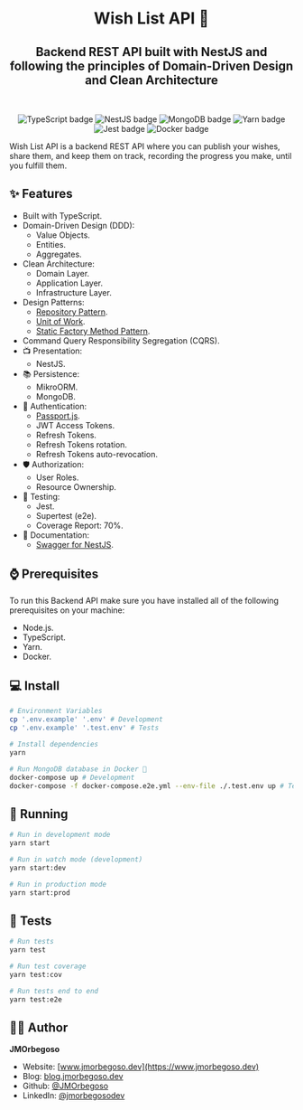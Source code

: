 <h1 align="center">Wish List API 🌟</h1>
<h2 align="center">Backend REST API built with NestJS and following the principles of Domain-Driven Design and Clean Architecture</h2>

<br/>

<p align="center">
    <img src="https://img.shields.io/badge/TypeScript-informational?style=flat&logo=typescript&logoColor=white" alt="TypeScript badge"/>
    <img src="https://img.shields.io/badge/NestJS-404D59?style=flat&logo=nestjs&color=CB3837" alt="NestJS badge"/>
    <img src="https://img.shields.io/badge/MongoDB-4EA94B?style=flat&logo=mongodb&logoColor=white" alt="MongoDB badge"/>
    <img src="https://img.shields.io/badge/Yarn-informational?style=flat&logo=Yarn&color=2C8EBB&logoColor=white" alt="Yarn badge"/>
    <img src="https://img.shields.io/badge/Jest-informational?style=flat&logo=Jest&color=2C8EBB&logoColor=white" alt="Jest badge"/>
    <img src="https://img.shields.io/badge/Docker-informational?style=flat&logo=docker&logoColor=white" alt="Docker badge"/>
</p>

Wish List API is a backend REST API where you can publish your wishes, share them, and keep them on track, recording the progress you make, until you fulfill them.

## ✨ Features

- Built with TypeScript.
- Domain-Driven Design (DDD):
  - Value Objects.
  - Entities.
  - Aggregates.
- Clean Architecture:
  - Domain Layer.
  - Application Layer.
  - Infrastructure Layer.
- Design Patterns:
  - [Repository Pattern](https://blog.jmorbegoso.com/post/repository-pattern/).
  - [Unit of Work](https://blog.jmorbegoso.com/post/unit-of-work-pattern/).
  - [Static Factory Method Pattern](https://blog.jmorbegoso.com/post/static-factory-method-pattern/).
- Command Query Responsibility Segregation (CQRS).
- 📺 Presentation:
  - NestJS.
- 📚 Persistence:
  - MikroORM.
  - MongoDB.
- 👤 Authentication:
  - [Passport.js](http://www.passportjs.org/).
  - JWT Access Tokens.
  - Refresh Tokens.
  - Refresh Tokens rotation.
  - Refresh Tokens auto-revocation.
- 🛡️ Authorization:
  - User Roles.
  - Resource Ownership.
- 🧪 Testing:
  - Jest.
  - Supertest (e2e).
  - Coverage Report: 70%.
- 📝 Documentation:
  - [Swagger for NestJS](https://github.com/nestjs/swagger/).

## ⌚ Prerequisites

To run this Backend API make sure you have installed all of the following prerequisites on your machine:

- Node.js.
- TypeScript.
- Yarn.
- Docker.

## 💻 Install

```bash
# Environment Variables
cp '.env.example' '.env' # Development
cp '.env.example' '.test.env' # Tests

# Install dependencies
yarn

# Run MongoDB database in Docker 🐋
docker-compose up # Development
docker-compose -f docker-compose.e2e.yml --env-file ./.test.env up # Tests
```

## 🚀 Running

```bash
# Run in development mode
yarn start

# Run in watch mode (development)
yarn start:dev

# Run in production mode
yarn start:prod
```

## 🧪 Tests

```bash
# Run tests
yarn test

# Run test coverage
yarn test:cov

# Run tests end to end
yarn test:e2e
```

## 🧑‍💻 Author

**JMOrbegoso**

- Website: [www.jmorbegoso.dev](https://www.jmorbegoso.dev)
- Blog: [blog.jmorbegoso.dev](https://blog.jmorbegoso.dev)
- Github: [@JMOrbegoso](https://github.com/JMOrbegoso/)
- LinkedIn: [@jmorbegosodev](https://www.linkedin.com/in/jmorbegosodev/)
